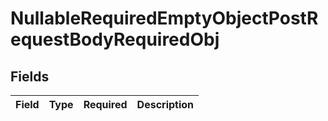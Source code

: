# NullableRequiredEmptyObjectPostRequestBodyRequiredObj


## Fields

| Field       | Type        | Required    | Description |
| ----------- | ----------- | ----------- | ----------- |